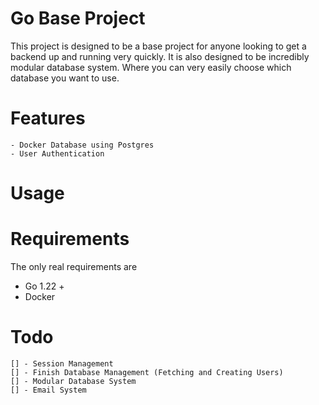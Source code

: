 # Go Base Project

This project is designed to be a base project for anyone looking to get a backend up and running very quickly. It is also designed to be incredibly modular database system. Where you can very easily choose which database you want to use. 



# Features

    - Docker Database using Postgres
    - User Authentication

# Usage

# Requirements
The only real requirements are

-   Go 1.22 +
-   Docker

# Todo
    [] - Session Management
    [] - Finish Database Management (Fetching and Creating Users)
    [] - Modular Database System
    [] - Email System

